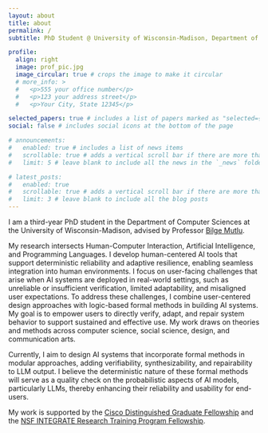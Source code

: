 ```yaml
---
layout: about
title: about
permalink: /
subtitle: PhD Student @ University of Wisconsin-Madison, Department of Computer Sciences

profile:
  align: right
  image: prof_pic.jpg
  image_circular: true # crops the image to make it circular
  # more_info: >
  #   <p>555 your office number</p>
  #   <p>123 your address street</p>
  #   <p>Your City, State 12345</p>

selected_papers: true # includes a list of papers marked as "selected={true}"
social: false # includes social icons at the bottom of the page

# announcements:
#   enabled: true # includes a list of news items
#   scrollable: true # adds a vertical scroll bar if there are more than 3 news items
#   limit: 5 # leave blank to include all the news in the `_news` folder

# latest_posts:
#   enabled: true
#   scrollable: true # adds a vertical scroll bar if there are more than 3 new posts items
#   limit: 3 # leave blank to include all the blog posts
---
```

I am a third-year PhD student in the Department of Computer Sciences at the University of Wisconsin-Madison, advised by Professor [Bilge Mutlu](http://bilgemutlu.com/). 

My research intersects Human-Computer Interaction, Artificial Intelligence, and Programming Languages. I develop human-centered AI tools that support deterministic reliability and adaptive resilience, enabling seamless integration into human environments. I focus on user-facing challenges that arise when AI systems are deployed in real-world settings, such as unreliable or insufficient verification, limited adaptability, and misaligned user expectations. To address these challenges, I combine user-centered design approaches with logic-based formal methods in building AI systems. My goal is to empower users to directly verify, adapt, and repair system behavior to support sustained and effective use. My work draws on theories and methods across computer science, social science, design, and communication arts.  

Currently, I aim to design AI systems that incorporate formal methods in modular approaches, adding verifiability, synthesizability, and repairability to LLM output. I believe the deterministic nature of these formal methods will serve as a quality check on the probabilistic aspects of AI models, particularly LLMs, thereby enhancing their reliability and usability for end-users.

My work is supported by the [Cisco Distinguished Graduate Fellowship](https://www.cs.wisc.edu/2025-cs-department-awards-and-thank-yous/) and the [NSF INTEGRATE Research Training Program Fellowship](https://integrate.wisc.edu/).
